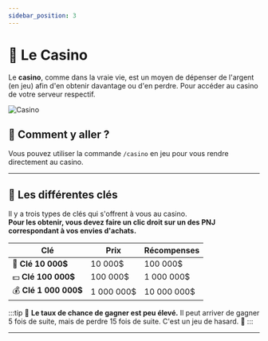```yaml
---
sidebar_position: 3
---
```


# 🎰 Le Casino

Le **casino**, comme dans la vraie vie, est un moyen de dépenser de l'argent (en jeu) afin d'en obtenir davantage ou d'en perdre. Pour accéder au casino de votre serveur respectif.

![Casino](/img/casino/casino1.png)

## 🚪 Comment y aller ?

Vous pouvez utiliser la commande `/casino` en jeu pour vous rendre directement au casino.

---
## 💎 Les différentes clés

Il y a trois types de clés qui s'offrent à vous au casino.  
**Pour les obtenir, vous devez faire un clic droit sur un des PNJ correspondant à vos envies d'achats.**

| **Clé**               | **Prix**        | **Récompenses**   |
|-----------------------|-----------------|-------------------|
| 💸 **Clé 10 000$**     | 10 000$         | 100 000$          |
| 💵 **Clé 100 000$**    | 100 000$        | 1 000 000$        |
| 💰 **Clé 1 000 000$**  | 1 000 000$      | 10 000 000$       |


:::tip
🎲 **Le taux de chance de gagner est peu élevé.** Il peut arriver de gagner 5 fois de suite, mais de perdre 15 fois de suite. C'est un jeu de hasard. 🎲
:::

---

